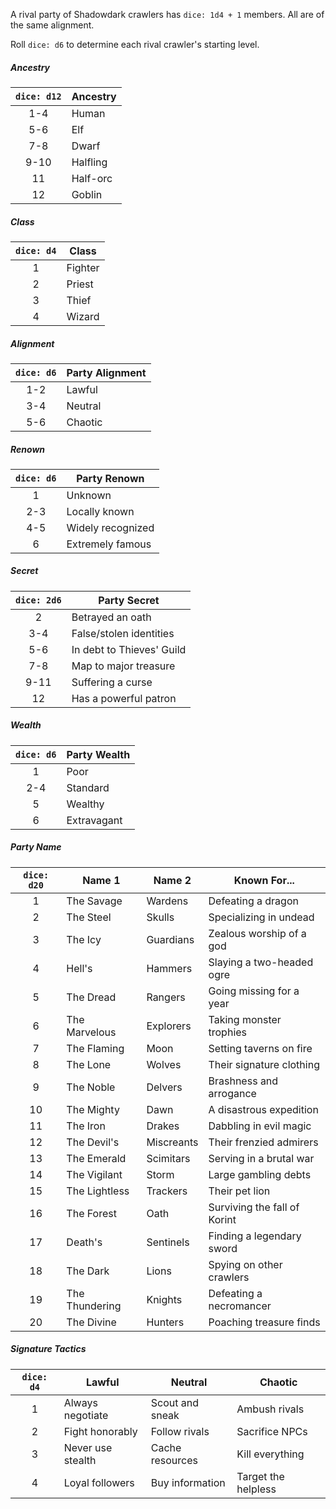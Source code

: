 A rival party of Shadowdark crawlers has `dice: 1d4 + 1` members. All are of the same alignment.

Roll `dice: d6` to determine each rival crawler's starting level.

##### Ancestry
| `dice: d12` | **Ancestry** |
|:-----------:| ------------ |
|     1-4     | Human        |
|     5-6     | Elf          |
|     7-8     | Dwarf        |
|    9-10     | Halfling     |
|     11      | Half-orc     |
|     12      | Goblin       |
##### Class
| `dice: d4` | **Class** |
|:----------:| --------- |
|     1      | Fighter   |
|     2      | Priest    |
|     3      | Thief     |
|     4      | Wizard    |
##### Alignment
| `dice: d6` | **Party Alignment** |
|:----------:| ------------------- |
|    1-2     | Lawful              |
|    3-4     | Neutral             |
|    5-6     | Chaotic             |
##### Renown
 | `dice: d6` | **Party Renown**  |
 |:----------:| ----------------- |
 |     1      | Unknown           |
 |    2-3     | Locally known     |
 |    4-5     | Widely recognized |
 |     6      | Extremely famous  |
##### Secret
| `dice: 2d6` | **Party Secret**          |
|:-----------:| ------------------------- |
|      2      | Betrayed an oath          |
|     3-4     | False/stolen identities   |
|     5-6     | In debt to Thieves' Guild |
|     7-8     | Map to major treasure     |
|    9-11     | Suffering a curse         |
|     12      | Has a powerful patron     |
##### Wealth
 | `dice: d6` | **Party Wealth** |
 |:----------:| ---------------- |
 |     1      | Poor             |
 |    2-4     | Standard         |
 |     5      | Wealthy          |
 |     6      | Extravagant      |
##### Party Name
 | `dice: d20` | **Name 1**     | **Name 2** | **Known For...**             |
 |:-----------:| -------------- | ---------- | ---------------------------- |
 |      1      | The Savage     | Wardens    | Defeating a dragon           |
 |      2      | The Steel      | Skulls     | Specializing in undead       |
 |      3      | The Icy        | Guardians  | Zealous worship of a god     |
 |      4      | Hell's         | Hammers    | Slaying a two-headed ogre    |
 |      5      | The Dread      | Rangers    | Going missing for a year     |
 |      6      | The Marvelous  | Explorers  | Taking monster trophies      |
 |      7      | The Flaming    | Moon       | Setting taverns on fire      |
 |      8      | The Lone       | Wolves     | Their signature clothing     |
 |      9      | The Noble      | Delvers    | Brashness and arrogance      |
 |     10      | The Mighty     | Dawn       | A disastrous expedition      |
 |     11      | The Iron       | Drakes     | Dabbling in evil magic       |
 |     12      | The Devil's    | Miscreants | Their frenzied admirers      |
 |     13      | The Emerald    | Scimitars  | Serving in a brutal war      |
 |     14      | The Vigilant   | Storm      | Large gambling debts         |
 |     15      | The Lightless  | Trackers   | Their pet lion               |
 |     16      | The Forest     | Oath       | Surviving the fall of Korint |
 |     17      | Death's        | Sentinels  | Finding a legendary sword    |
 |     18      | The Dark       | Lions      | Spying on other crawlers     |
 |     19      | The Thundering | Knights    | Defeating a necromancer      |
 |     20      | The Divine     | Hunters    | Poaching treasure finds      |
##### Signature Tactics
| `dice: d4` | **Lawful**        | **Neutral**     | **Chaotic**         |
|:----------:| ----------------- | --------------- | ------------------- |
|     1      | Always negotiate  | Scout and sneak | Ambush rivals       |
|     2      | Fight honorably   | Follow rivals   | Sacrifice NPCs      |
|     3      | Never use stealth | Cache resources | Kill everything     |
|     4      | Loyal followers   | Buy information | Target the helpless |